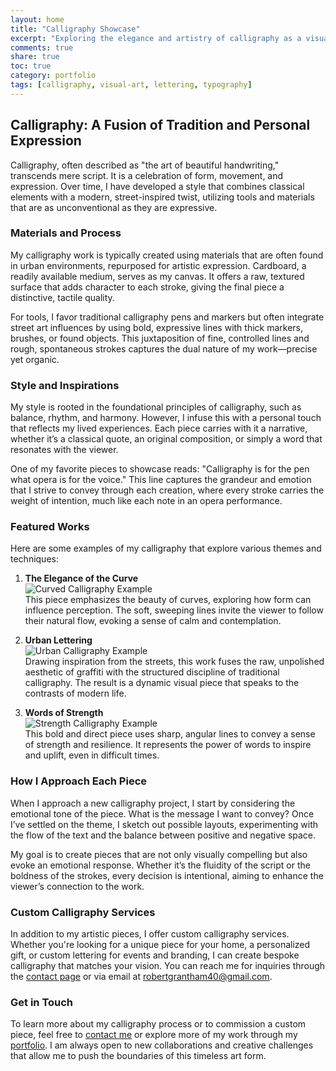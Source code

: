 ```yaml
---
layout: home
title: "Calligraphy Showcase"
excerpt: "Exploring the elegance and artistry of calligraphy as a visual expression."
comments: true
share: true
toc: true
category: portfolio
tags: [calligraphy, visual-art, lettering, typography]
---
```


## Calligraphy: A Fusion of Tradition and Personal Expression

Calligraphy, often described as "the art of beautiful handwriting," transcends mere script. It is a celebration of form, movement, and expression. Over time, I have developed a style that combines classical elements with a modern, street-inspired twist, utilizing tools and materials that are as unconventional as they are expressive.

### Materials and Process

My calligraphy work is typically created using materials that are often found in urban environments, repurposed for artistic expression. Cardboard, a readily available medium, serves as my canvas. It offers a raw, textured surface that adds character to each stroke, giving the final piece a distinctive, tactile quality.

For tools, I favor traditional calligraphy pens and markers but often integrate street art influences by using bold, expressive lines with thick markers, brushes, or found objects. This juxtaposition of fine, controlled lines and rough, spontaneous strokes captures the dual nature of my work—precise yet organic.

### Style and Inspirations

My style is rooted in the foundational principles of calligraphy, such as balance, rhythm, and harmony. However, I infuse this with a personal touch that reflects my lived experiences. Each piece carries with it a narrative, whether it’s a classical quote, an original composition, or simply a word that resonates with the viewer.

One of my favorite pieces to showcase reads: "Calligraphy is for the pen what opera is for the voice." This line captures the grandeur and emotion that I strive to convey through each creation, where every stroke carries the weight of intention, much like each note in an opera performance.

### Featured Works

Here are some examples of my calligraphy that explore various themes and techniques:

1. **The Elegance of the Curve**  
   ![Curved Calligraphy Example](assets/images/calligraphy_curve.jpg)  
   This piece emphasizes the beauty of curves, exploring how form can influence perception. The soft, sweeping lines invite the viewer to follow their natural flow, evoking a sense of calm and contemplation.

2. **Urban Lettering**  
   ![Urban Calligraphy Example](assets/images/urban_calligraphy.jpg)  
   Drawing inspiration from the streets, this work fuses the raw, unpolished aesthetic of graffiti with the structured discipline of traditional calligraphy. The result is a dynamic visual piece that speaks to the contrasts of modern life.

3. **Words of Strength**  
   ![Strength Calligraphy Example](assets/images/strength_calligraphy.jpg)  
   This bold and direct piece uses sharp, angular lines to convey a sense of strength and resilience. It represents the power of words to inspire and uplift, even in difficult times.

### How I Approach Each Piece

When I approach a new calligraphy project, I start by considering the emotional tone of the piece. What is the message I want to convey? Once I’ve settled on the theme, I sketch out possible layouts, experimenting with the flow of the text and the balance between positive and negative space.

My goal is to create pieces that are not only visually compelling but also evoke an emotional response. Whether it’s the fluidity of the script or the boldness of the strokes, every decision is intentional, aiming to enhance the viewer’s connection to the work.

### Custom Calligraphy Services

In addition to my artistic pieces, I offer custom calligraphy services. Whether you're looking for a unique piece for your home, a personalized gift, or custom lettering for events and branding, I can create bespoke calligraphy that matches your vision. You can reach me for inquiries through the [contact page](../contact) or via email at [robertgrantham40@gmail.com](mailto:robertgrantham40@gmail.com).

### Get in Touch

To learn more about my calligraphy process or to commission a custom piece, feel free to [contact me](../contact) or explore more of my work through my [portfolio](../portfolio). I am always open to new collaborations and creative challenges that allow me to push the boundaries of this timeless art form.

